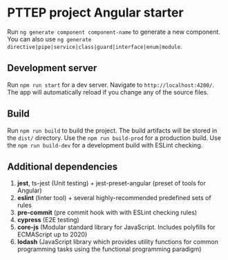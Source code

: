 # PTTEP project Angular starter

Run `ng generate component component-name` to generate a new component. You can also use `ng generate directive|pipe|service|class|guard|interface|enum|module`.

## Development server

Run `npm run start` for a dev server. Navigate to `http://localhost:4200/`. The app will automatically reload if you change any of the source files.

## Build

Run `npm run build` to build the project. The build artifacts will be stored in the `dist/` directory. 
Use the `npm run build-prod` for a production build.
Use the `npm run build-dev` for a development build with ESLint checking.

## Additional dependencies

1. **jest**, ts-jest (Unit testing) + jest-preset-angular (preset of tools for Angular)
2. **eslint** (linter tool) + several highly-recommended predefined sets of rules
2. **pre-commit** (pre commit hook with with ESLint checking rules)
3. **cypress** (E2E testing)
4. **core-js** (Modular standard library for JavaScript. Includes polyfills for ECMAScript up to 2020)
5. **lodash** (JavaScript library which provides utility functions for common programming tasks using the functional programming paradigm)

